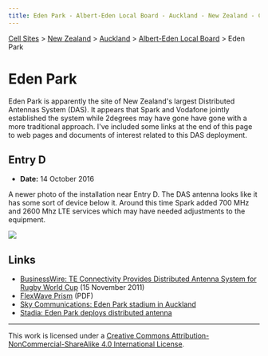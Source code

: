 ```yaml
---
title: Eden Park - Albert-Eden Local Board - Auckland - New Zealand - Cell Sites
---
```


[Cell Sites](../../../) > [New Zealand](../../) > [Auckland](../) > [Albert-Eden Local Board](./) > Eden Park

# Eden Park

Eden Park is apparently the site of New Zealand's largest Distributed Antennas System (DAS). It appears that Spark and
Vodafone jointly established the system while 2degrees may have gone have gone with a more traditional approach. I've
included some links at the end of this page to web pages and documents of interest related to this DAS deployment.

## Entry D

* **Date:** 14 October 2016

A newer photo of the installation near Entry D. The DAS antenna looks like it has some sort of device below it. Around
this time Spark added 700 MHz and 2600 Mhz LTE services which may have needed adjustments to the equipment.

![](https://f001.backblazeb2.com/file/CellSites/NZ/AUK/Albert-Eden/20161014-183030.jpg)

## Links

* [BusinessWire: TE Connectivity Provides Distributed Antenna System for Rugby World
  Cup](https://www.businesswire.com/news/home/20111115006151/en/TE-Connectivity-Distributed-Antenna-System-Rugby-World)
  (15 November 2011)
* [FlexWave Prism](https://www.anixter.com/content/dam/Suppliers/TE/wireless-flexwave-prism-106969ae.pdf) (PDF)
* [Sky Communications: Eden Park stadium in Auckland](http://www.skycomms.co.nz/case_studies.html)
* [Stadia: Eden Park deploys distributed antenna](http://www.stadia-magazine.com/news.php?NewsID=34800)

---

This work is licensed under a [Creative Commons Attribution-NonCommercial-ShareAlike 4.0 International License](http://creativecommons.org/licenses/by-nc-sa/4.0/).
